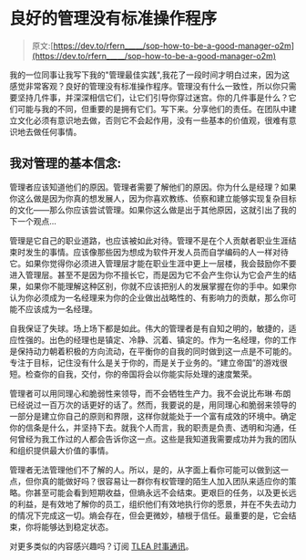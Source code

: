 # 良好的管理没有标准操作程序

> 原文:[https://dev.to/rfern_____/sop-how-to-be-a-good-manager-o2m](https://dev.to/rfern_____/sop-how-to-be-a-good-manager-o2m)

我的一位同事让我写下我的"管理最佳实践",我花了一段时间才明白过来，因为这感觉非常客观？良好的管理没有标准操作程序。管理没有什么一致性，所以你只需要坚持几件事，并深深相信它们，让它们引导你穿过迷宫。你的几件事是什么？它们可能与我的不同，但重要的是拥有它们。写下来。分享他们的责任。在团队中建立文化必须有意识地去做，否则它不会起作用，没有一些基本的价值观，很难有意识地去做任何事情。

## [](#my-fundamental-beliefs-about-management)我对管理的基本信念:

管理者应该知道他们的原因。管理者需要了解他们的原因。你为什么是经理？如果你这么做是因为你真的想发展人，因为你喜欢教练、侦察和建立能够实现复杂目标的文化——那么你应该尝试管理。如果你这么做是出于其他原因，这就引出了我的下一个观点...

管理是它自己的职业道路，也应该被如此对待。管理不是在个人贡献者职业生涯结束时发生的事情。应该像那些因为想成为软件开发人员而自学编码的人一样对待它。如果你觉得你必须进入管理层才能在职业生涯中更上一层楼，我会鼓励你不要进入管理层。甚至不是因为你不擅长它，而是因为它不会产生你认为它会产生的结果，如果你不能理解这种区别，你就不应该把别人的发展掌握在你的手中。如果你认为你必须成为一名经理来为你的企业做出战略性的、有影响力的贡献，那么你可能不应该成为一名经理。

自我保证了失球。场上场下都是如此。伟大的管理者是有自知之明的，敏捷的，适应性强的。出色的经理也是镇定、冷静、沉着、镇定的。作为一名经理，你的工作是保持动力朝着积极的方向流动，在平衡你的自我的同时做到这一点是不可能的。专注于目标，记住没有什么是关于你的，而是关于业务的。“建立帝国”的游戏很短。检查你的自我，交付，你的帝国将会以你能实际处理的速度繁荣。

管理者可以用同理心和脆弱性来领导，而不会牺牲生产力。我不会说比布琳·布朗已经说过一百万次的话更好的话了。然而，我要说的是，用同理心和脆弱来领导的一部分是建立你自己的原则和界限，这样你就能处于一个富有成效的环境中。确定你的信条是什么，并坚持下去。就我个人而言，我的职责是负责、透明和沟通，任何曾经为我工作过的人都会告诉你这一点。这些是我知道我需要成功并为我的团队和组织提供最大价值的事情。

管理者无法管理他们不了解的人。所以，是的，从字面上看你可能可以做到这一点，但你真的能做好吗？很容易让一群你有权管理的陌生人加入团队来适应你的策略。你甚至可能会看到短期收益，但熵永远不会结束。更艰巨的任务，以及更长远的利益，是有效地了解你的员工，组织他们有效地执行你的愿景，并在不失去动力的情况下完成这一切。熵会存在，但会更微妙，植根于信任。最重要的是，它会结束，你将能够达到稳定状态。

对更多类似的内容感兴趣吗？订阅 [TLEA 时事通讯](http://tlea.substack.com)。